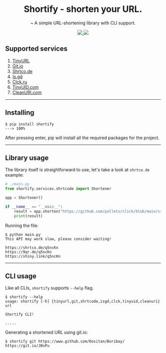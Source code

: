 <div align="center">
    <h1>Shortify - shorten your URL.</h1>
    <p>~ A simple URL-shortening library with CLI support.</p>
</div>

<div align="center">
    <a href="https://shortify.readthedocs.io/en/latest">
        <img src="https://img.shields.io/pypi/dw/shortify.svg"/>
    </a>
    <a href="https://shortify.readthedocs.io/en/latest">
        <img src="https://readthedocs.org/projects/shortify/badge/?version=latest">
    </a>
</div>

## Supported services
1. [TinyURL](https://tinyurl.com)
2. [Git.io](https://git.io)
3. [Shrtco.de](https://shrtco.de)
4. [Is.gd](https://is.gd)
5. [Clck.ru](https://clck.ru)
6. [TinyUID.com](https://tinyuid.com)
7. [CleanURI.com](https://cleanuri.com)

-----

## Installing
```console
$ pip install shortify
---> 100%
```

After pressing enter, pip will install all the required packages for the project.

-----

## Library usage
The library itself is straightforward to use, let's take a look at `shrtco.de` example:
```python
# ./main.py
from shortify.services.shrtcode import Shortener

app = Shortener()

if __name__ == "__main__":
    result = app.shorten("https://github.com/pallets/click/blob/main/src/click/shell_completion.py#L6-L14")
    print(result)
```
Running the file:
```console
$ python main.py
This API may work slow, please consider waiting!

https://shrtco.de/q5ncKn 
https://9qr.de/q5ncKn    
https://shiny.link/q5ncKn
```

-----

## CLI usage
Like all CLIs, `shortify` supports `--help` flag.
```console
$ shortify --help
usage: shortify [-h] {tinyurl,git,shrtcode,isgd,clck,tinyuid,cleanuri} url

Shortify CLI!

.....
```

Generating a shortened URL using git.io:
```console
$ shortify git https://www.github.com/Dositan/Boribay/
https://git.io/JBsPu
```
